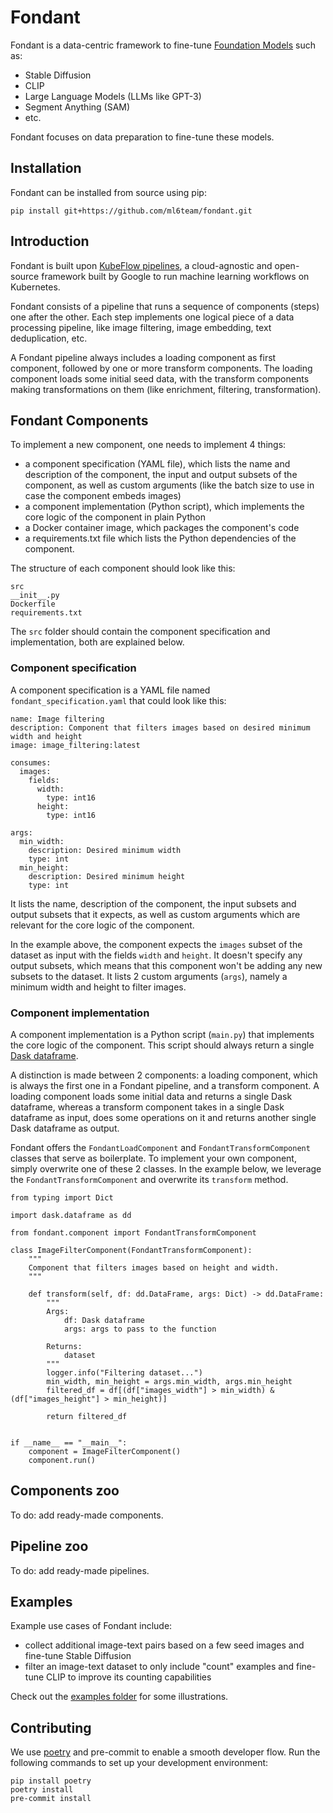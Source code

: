 # Fondant

Fondant is a data-centric framework to fine-tune [Foundation Models](https://fsi.stanford.edu/publication/opportunities-and-risks-foundation-models) such as:

- Stable Diffusion
- CLIP
- Large Language Models (LLMs like GPT-3)
- Segment Anything (SAM)
- etc.

Fondant focuses on data preparation to fine-tune these models.

## Installation

Fondant can be installed from source using pip:

```
pip install git+https://github.com/ml6team/fondant.git
```

## Introduction

Fondant is built upon [KubeFlow pipelines](https://www.kubeflow.org/docs/components/pipelines/), a cloud-agnostic and open-source framework built by Google to run machine learning workflows on Kubernetes.

Fondant consists of a pipeline that runs a sequence of components (steps) one after the other. Each step implements one logical piece of a data processing pipeline, like image filtering, image embedding, text deduplication, etc.

A Fondant pipeline always includes a loading component as first component, followed by one or more transform components. The loading component loads some initial seed data, with the transform components making transformations on them (like enrichment, filtering, transformation).

## Fondant Components

To implement a new component, one needs to implement 4 things:

- a component specification (YAML file), which lists the name and description of the component, the input and output subsets of the component, as well as custom arguments (like the batch size to use in case the component embeds images)
- a component implementation (Python script), which implements the core logic of the component in plain Python
- a Docker container image, which packages the component's code
- a requirements.txt file which lists the Python dependencies of the component.

The structure of each component should look like this:

```
src
__init__.py
Dockerfile
requirements.txt
```

The `src` folder should contain the component specification and implementation, both are explained below.

### Component specification

A component specification is a YAML file named `fondant_specification.yaml` that could look like this:

```
name: Image filtering
description: Component that filters images based on desired minimum width and height
image: image_filtering:latest

consumes:
  images:
    fields:
      width:
        type: int16
      height:
        type: int16

args:
  min_width:
    description: Desired minimum width
    type: int
  min_height:
    description: Desired minimum height
    type: int
```

It lists the name, description of the component, the input subsets and output subsets that it expects, as well as custom arguments which are relevant for the core logic of the component.

In the example above, the component expects the `images` subset of the dataset as input with the fields `width` and `height`. It doesn't specify any output subsets, which means that this component won't be adding any new subsets to the dataset. It lists 2 custom arguments (`args`), namely a minimum width and height to filter images.

### Component implementation

A component implementation is a Python script (`main.py`) that implements the core logic of the component. This script should always return a single [Dask dataframe](https://docs.dask.org/en/stable/dataframe.html). 

A distinction is made between 2 components: a loading component, which is always the first one in a Fondant pipeline, and a transform component. A loading component loads some initial data and returns a single Dask dataframe, whereas a transform component takes in a single Dask dataframe as input, does some operations on it and returns another single Dask dataframe as output.

Fondant offers the `FondantLoadComponent` and `FondantTransformComponent` classes that serve as boilerplate. To implement your own component, simply overwrite one of these 2 classes. In the example below, we leverage the `FondantTransformComponent` and overwrite its `transform` method.

```
from typing import Dict

import dask.dataframe as dd

from fondant.component import FondantTransformComponent

class ImageFilterComponent(FondantTransformComponent):
    """
    Component that filters images based on height and width.
    """

    def transform(self, df: dd.DataFrame, args: Dict) -> dd.DataFrame:
        """
        Args:
            df: Dask dataframe
            args: args to pass to the function
        
        Returns:
            dataset
        """
        logger.info("Filtering dataset...")
        min_width, min_height = args.min_width, args.min_height
        filtered_df = df[(df["images_width"] > min_width) & (df["images_height"] > min_height)]

        return filtered_df


if __name__ == "__main__":
    component = ImageFilterComponent()
    component.run()
```

## Components zoo

To do: add ready-made components.

## Pipeline zoo

To do: add ready-made pipelines.

## Examples

Example use cases of Fondant include:

- collect additional image-text pairs based on a few seed images and fine-tune Stable Diffusion
- filter an image-text dataset to only include "count" examples and fine-tune CLIP to improve its counting capabilities

Check out the [examples folder](examples) for some illustrations.

## Contributing

We use [poetry](https://python-poetry.org/docs/) and pre-commit to enable a smooth developer flow. Run the following commands to 
set up your development environment:

```commandline
pip install poetry
poetry install
pre-commit install
```